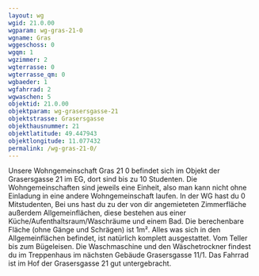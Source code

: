 ```yaml
---
layout: wg
wgid: 21.0.00
wgparam: wg-gras-21-0
wgname: Gras
wggeschoss: 0
wgqm: 1
wgzimmer: 2
wgterrasse: 0
wgterrasse_qm: 0
wgbaeder: 1
wgfahrrad: 2
wgwaschen: 5
objektid: 21.0.00
objektparam: wg-grasersgasse-21
objektstrasse: Grasersgasse
objekthausnummer: 21
objektlatitude: 49.447943
objektlongitude: 11.077432
permalink: /wg-gras-21-0/  
---
```

Unsere Wohngemeinschaft Gras 21 0 befindet sich im Objekt der Grasersgasse 21 im EG, dort sind bis zu 10 Studenten. Die Wohngemeinschaften sind jeweils eine Einheit, also man kann nicht ohne Einladung in eine andere Wohngemeinschaft laufen. In der WG hast du 0 Mitstudenten, Bei uns hast du zu der von dir angemieteten Zimmerfläche außerdem Allgemeinflächen, diese bestehen aus einer Küche/Aufenthaltsraum/Waschräume und einem Bad. Die berechenbare Fläche (ohne Gänge und Schrägen) ist 1m². Alles was sich in den Allgemeinflächen befindet, ist natürlich komplett ausgestattet. Vom Teller bis zum Bügeleisen. Die Waschmaschine und den Wäschetrockner findest du im Treppenhaus im nächsten Gebäude Grasersgasse 11/1. Das Fahrrad ist im Hof der Grasersgasse 21 gut untergebracht.